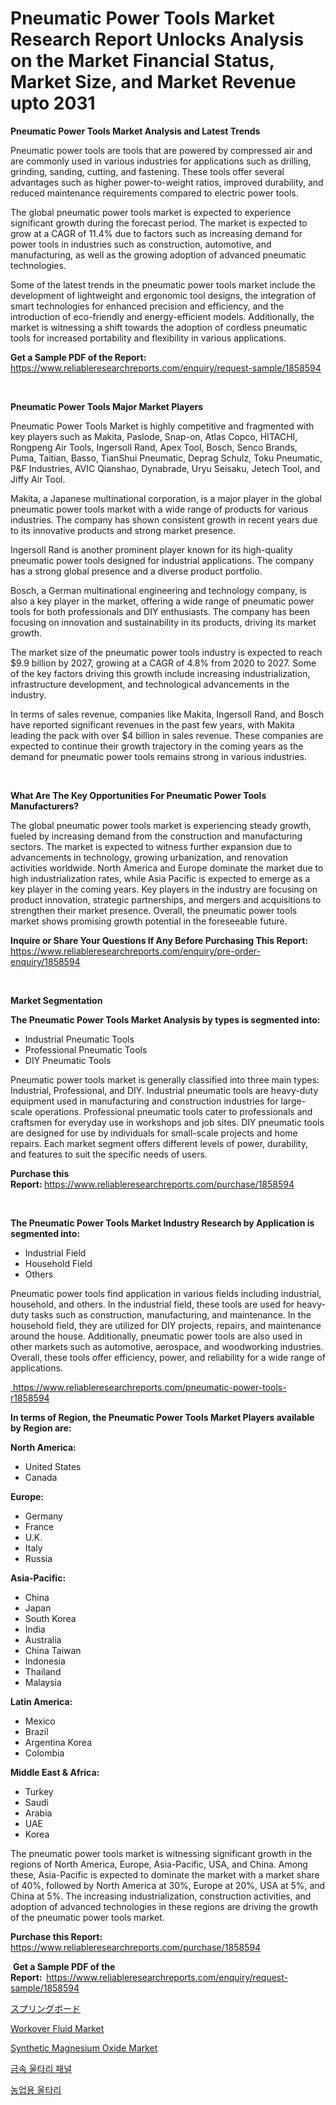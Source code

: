 <p><h1>Pneumatic Power Tools Market Research Report Unlocks Analysis on the Market Financial Status, Market Size, and Market Revenue upto 2031</h1></p><p><strong>Pneumatic Power Tools Market Analysis and Latest Trends</strong></p>
<p><p>Pneumatic power tools are tools that are powered by compressed air and are commonly used in various industries for applications such as drilling, grinding, sanding, cutting, and fastening. These tools offer several advantages such as higher power-to-weight ratios, improved durability, and reduced maintenance requirements compared to electric power tools.</p><p>The global pneumatic power tools market is expected to experience significant growth during the forecast period. The market is expected to grow at a CAGR of 11.4% due to factors such as increasing demand for power tools in industries such as construction, automotive, and manufacturing, as well as the growing adoption of advanced pneumatic technologies.</p><p>Some of the latest trends in the pneumatic power tools market include the development of lightweight and ergonomic tool designs, the integration of smart technologies for enhanced precision and efficiency, and the introduction of eco-friendly and energy-efficient models. Additionally, the market is witnessing a shift towards the adoption of cordless pneumatic tools for increased portability and flexibility in various applications.</p></p>
<p><strong>Get a Sample PDF of the Report:&nbsp;</strong> <a href="https://www.reliableresearchreports.com/enquiry/request-sample/1858594">https://www.reliableresearchreports.com/enquiry/request-sample/1858594</a></p>
<p>&nbsp;</p>
<p><strong>Pneumatic Power Tools Major Market Players</strong></p>
<p><p>Pneumatic Power Tools Market is highly competitive and fragmented with key players such as Makita, Paslode, Snap-on, Atlas Copco, HITACHI, Rongpeng Air Tools, Ingersoll Rand, Apex Tool, Bosch, Senco Brands, Puma, Taitian, Basso, TianShui Pneumatic, Deprag Schulz, Toku Pneumatic, P&F Industries, AVIC Qianshao, Dynabrade, Uryu Seisaku, Jetech Tool, and Jiffy Air Tool.</p><p>Makita, a Japanese multinational corporation, is a major player in the global pneumatic power tools market with a wide range of products for various industries. The company has shown consistent growth in recent years due to its innovative products and strong market presence.</p><p>Ingersoll Rand is another prominent player known for its high-quality pneumatic power tools designed for industrial applications. The company has a strong global presence and a diverse product portfolio.</p><p>Bosch, a German multinational engineering and technology company, is also a key player in the market, offering a wide range of pneumatic power tools for both professionals and DIY enthusiasts. The company has been focusing on innovation and sustainability in its products, driving its market growth.</p><p>The market size of the pneumatic power tools industry is expected to reach $9.9 billion by 2027, growing at a CAGR of 4.8% from 2020 to 2027. Some of the key factors driving this growth include increasing industrialization, infrastructure development, and technological advancements in the industry.</p><p>In terms of sales revenue, companies like Makita, Ingersoll Rand, and Bosch have reported significant revenues in the past few years, with Makita leading the pack with over $4 billion in sales revenue. These companies are expected to continue their growth trajectory in the coming years as the demand for pneumatic power tools remains strong in various industries.</p></p>
<p>&nbsp;</p>
<p><strong>What Are The Key Opportunities For Pneumatic Power Tools Manufacturers?</strong></p>
<p><p>The global pneumatic power tools market is experiencing steady growth, fueled by increasing demand from the construction and manufacturing sectors. The market is expected to witness further expansion due to advancements in technology, growing urbanization, and renovation activities worldwide. North America and Europe dominate the market due to high industrialization rates, while Asia Pacific is expected to emerge as a key player in the coming years. Key players in the industry are focusing on product innovation, strategic partnerships, and mergers and acquisitions to strengthen their market presence. Overall, the pneumatic power tools market shows promising growth potential in the foreseeable future.</p></p>
<p><strong>Inquire or Share Your Questions If Any Before Purchasing This Report:</strong> <a href="https://www.reliableresearchreports.com/enquiry/pre-order-enquiry/1858594">https://www.reliableresearchreports.com/enquiry/pre-order-enquiry/1858594</a></p>
<p>&nbsp;</p>
<p><strong>Market Segmentation</strong></p>
<p><strong>The Pneumatic Power Tools Market Analysis by types is segmented into:</strong></p>
<p><ul><li>Industrial Pneumatic Tools</li><li>Professional Pneumatic Tools</li><li>DIY Pneumatic Tools</li></ul></p>
<p><p>Pneumatic power tools market is generally classified into three main types: Industrial, Professional, and DIY. Industrial pneumatic tools are heavy-duty equipment used in manufacturing and construction industries for large-scale operations. Professional pneumatic tools cater to professionals and craftsmen for everyday use in workshops and job sites. DIY pneumatic tools are designed for use by individuals for small-scale projects and home repairs. Each market segment offers different levels of power, durability, and features to suit the specific needs of users.</p></p>
<p><strong>Purchase this Report:&nbsp;</strong><a href="https://www.reliableresearchreports.com/purchase/1858594">https://www.reliableresearchreports.com/purchase/1858594</a></p>
<p>&nbsp;</p>
<p><strong>The Pneumatic Power Tools Market Industry Research by Application is segmented into:</strong></p>
<p><ul><li>Industrial Field</li><li>Household Field</li><li>Others</li></ul></p>
<p><p>Pneumatic power tools find application in various fields including industrial, household, and others. In the industrial field, these tools are used for heavy-duty tasks such as construction, manufacturing, and maintenance. In the household field, they are utilized for DIY projects, repairs, and maintenance around the house. Additionally, pneumatic power tools are also used in other markets such as automotive, aerospace, and woodworking industries. Overall, these tools offer efficiency, power, and reliability for a wide range of applications.</p></p>
<p><a href="https://www.reliableresearchreports.com/pneumatic-power-tools-r1858594">&nbsp;https://www.reliableresearchreports.com/pneumatic-power-tools-r1858594</a></p>
<p><strong>In terms of Region, the Pneumatic Power Tools Market Players available by Region are:</strong></p>
<p>
    <p> <strong> North America: </strong>
        <ul>
            <li>United States</li>
            <li>Canada</li>
        </ul>
        </p> 
    <p> <strong> Europe: </strong>
        <ul>
            <li>Germany</li>
            <li>France</li>
            <li>U.K.</li>
            <li>Italy</li>
            <li>Russia</li>
        </ul>
        </p> 
    <p> <strong> Asia-Pacific: </strong>
        <ul>
            <li>China</li>
            <li>Japan</li>
            <li>South Korea</li>
            <li>India</li>
            <li>Australia</li>
            <li>China Taiwan</li>
            <li>Indonesia</li>
            <li>Thailand</li>
            <li>Malaysia</li>
        </ul>
        </p> 
    <p> <strong> Latin America: </strong>
        <ul>
            <li>Mexico</li>
            <li>Brazil</li>
            <li>Argentina Korea</li>
            <li>Colombia</li>
        </ul>
        </p> 
    <p> <strong> Middle East & Africa: </strong>
        <ul>
            <li>Turkey</li>
            <li>Saudi</li>
            <li>Arabia</li>
            <li>UAE</li>
            <li>Korea</li>
        </ul>
    </p>
    </p>
<p><p>The pneumatic power tools market is witnessing significant growth in the regions of North America, Europe, Asia-Pacific, USA, and China. Among these, Asia-Pacific is expected to dominate the market with a market share of 40%, followed by North America at 30%, Europe at 20%, USA at 5%, and China at 5%. The increasing industrialization, construction activities, and adoption of advanced technologies in these regions are driving the growth of the pneumatic power tools market.</p></p>
<p><strong>Purchase this Report: </strong><a href="https://www.reliableresearchreports.com/purchase/1858594">https://www.reliableresearchreports.com/purchase/1858594</a></p>
<p>&nbsp;<strong>Get a Sample PDF of the Report:&nbsp;&nbsp;</strong><a href="https://www.reliableresearchreports.com/enquiry/request-sample/1858594">https://www.reliableresearchreports.com/enquiry/request-sample/1858594</a></p>
<p><strong></strong></p>
<p><p><a href="https://github.com/vhemk0794148/Market-Research-Report-List-1/blob/main/522559932444.md">スプリングボード</a></p><p><a href="https://issuu.com/reportprime-2/docs/workover-fluid-market-size-2030.pptx">Workover Fluid Market</a></p><p><a href="https://issuu.com/reportprime-2/docs/synthetic-magnesium-oxide-market-size-2030.pptx">Synthetic Magnesium Oxide Market</a></p><p><a href="https://github.com/FelipeGrrady654556/Market-Research-Report-List-1/blob/main/329016129569.md">금속 울타리 패널</a></p><p><a href="https://github.com/vss5505pa7z1p/Market-Research-Report-List-1/blob/main/765263629568.md">농업용 울타리</a></p></p>